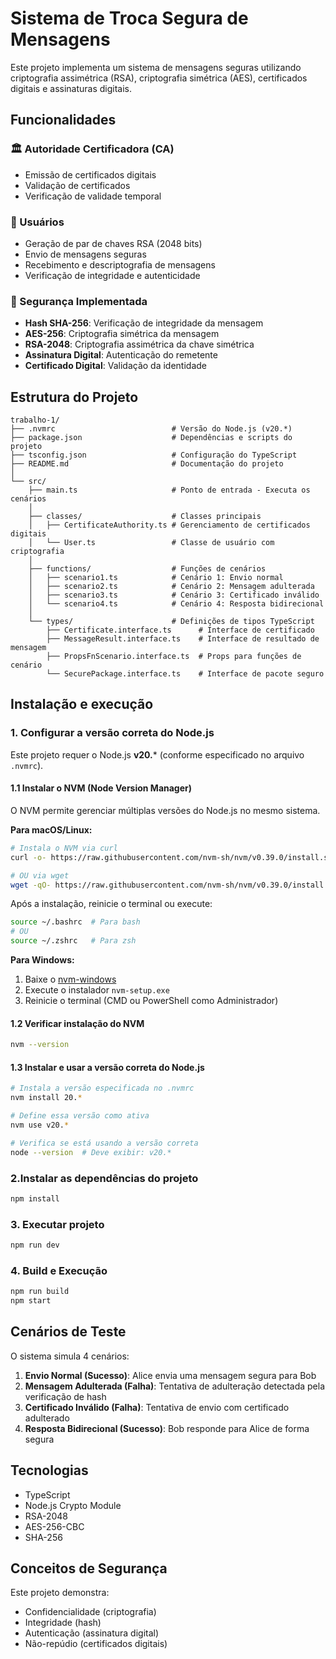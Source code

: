 # Sistema de Troca Segura de Mensagens
Este projeto implementa um sistema de mensagens seguras utilizando criptografia assimétrica (RSA), criptografia simétrica (AES), certificados digitais e assinaturas digitais.

## Funcionalidades

### 🏛️ Autoridade Certificadora (CA)
- Emissão de certificados digitais
- Validação de certificados
- Verificação de validade temporal

### 👤 Usuários
- Geração de par de chaves RSA (2048 bits)
- Envio de mensagens seguras
- Recebimento e descriptografia de mensagens
- Verificação de integridade e autenticidade

### 🔐 Segurança Implementada
- **Hash SHA-256**: Verificação de integridade da mensagem
- **AES-256**: Criptografia simétrica da mensagem
- **RSA-2048**: Criptografia assimétrica da chave simétrica
- **Assinatura Digital**: Autenticação do remetente
- **Certificado Digital**: Validação da identidade

## Estrutura do Projeto
```
trabalho-1/
├── .nvmrc                          # Versão do Node.js (v20.*)
├── package.json                    # Dependências e scripts do projeto
├── tsconfig.json                   # Configuração do TypeScript
├── README.md                       # Documentação do projeto
│
└── src/
    ├── main.ts                     # Ponto de entrada - Executa os cenários
    │
    ├── classes/                    # Classes principais
    │   ├── CertificateAuthority.ts # Gerenciamento de certificados digitais
    │   └── User.ts                 # Classe de usuário com criptografia
    │
    ├── functions/                  # Funções de cenários
    │   ├── scenario1.ts            # Cenário 1: Envio normal
    │   ├── scenario2.ts            # Cenário 2: Mensagem adulterada
    │   ├── scenario3.ts            # Cenário 3: Certificado inválido
    │   └── scenario4.ts            # Cenário 4: Resposta bidirecional
    │
    └── types/                      # Definições de tipos TypeScript
        ├── Certificate.interface.ts      # Interface de certificado
        ├── MessageResult.interface.ts    # Interface de resultado de mensagem
        ├── PropsFnScenario.interface.ts  # Props para funções de cenário
        └── SecurePackage.interface.ts    # Interface de pacote seguro
```

## Instalação e execução

### 1. Configurar a versão correta do Node.js
Este projeto requer o Node.js **v20.*** (conforme especificado no arquivo `.nvmrc`).

#### 1.1 Instalar o NVM (Node Version Manager)
O NVM permite gerenciar múltiplas versões do Node.js no mesmo sistema.

**Para macOS/Linux:**
```bash
# Instala o NVM via curl
curl -o- https://raw.githubusercontent.com/nvm-sh/nvm/v0.39.0/install.sh | bash

# OU via wget
wget -qO- https://raw.githubusercontent.com/nvm-sh/nvm/v0.39.0/install.sh | bash
```

Após a instalação, reinicie o terminal ou execute:

```bash
source ~/.bashrc  # Para bash
# OU
source ~/.zshrc   # Para zsh
```

**Para Windows:**
1. Baixe o [nvm-windows](https://github.com/coreybutler/nvm-windows/releases)
2. Execute o instalador `nvm-setup.exe`
3. Reinicie o terminal (CMD ou PowerShell como Administrador)

#### 1.2 Verificar instalação do NVM
```bash
nvm --version
```

#### 1.3 Instalar e usar a versão correta do Node.js
```bash
# Instala a versão especificada no .nvmrc
nvm install 20.*

# Define essa versão como ativa
nvm use v20.*

# Verifica se está usando a versão correta
node --version  # Deve exibir: v20.*
```

### 2.Instalar as dependências do projeto
```bash
npm install
```

### 3. Executar projeto
```bash
npm run dev
```

### 4. Build e Execução
```bash
npm run build
npm start
```

## Cenários de Teste
O sistema simula 4 cenários:

1. **Envio Normal (Sucesso)**: Alice envia uma mensagem segura para Bob
2. **Mensagem Adulterada (Falha)**: Tentativa de adulteração detectada pela verificação de hash
3. **Certificado Inválido (Falha)**: Tentativa de envio com certificado adulterado
4. **Resposta Bidirecional (Sucesso)**: Bob responde para Alice de forma segura

## Tecnologias
- TypeScript
- Node.js Crypto Module
- RSA-2048
- AES-256-CBC
- SHA-256

## Conceitos de Segurança
Este projeto demonstra:
- Confidencialidade (criptografia)
- Integridade (hash)
- Autenticação (assinatura digital)
- Não-repúdio (certificados digitais)
